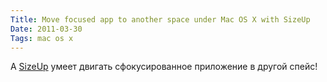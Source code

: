 ```yaml
---
Title: Move focused app to another space under Mac OS X with SizeUp
Date: 2011-03-30
Tags: mac os x
---
```


<div class="text">А <a href="http://irradiatedsoftware.com/sizeup/">SizeUp</a> умеет двигать сфокусированное приложение в другой спейс!</div>